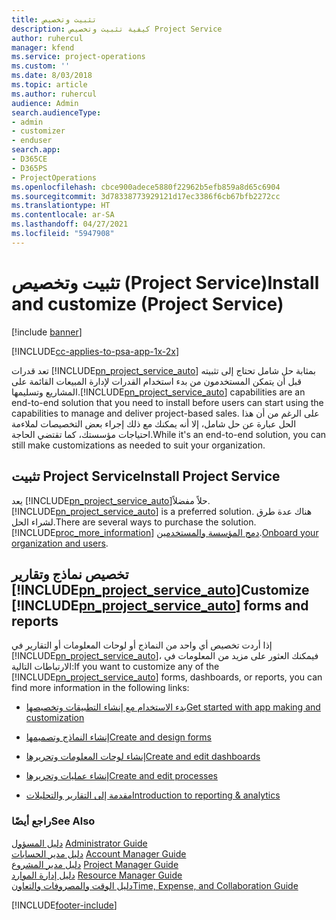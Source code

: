 ```yaml
---
title: تثبيت وتخصيص
description: كيفية تثبيت وتخصيص Project Service
author: ruhercul
manager: kfend
ms.service: project-operations
ms.custom: ''
ms.date: 8/03/2018
ms.topic: article
ms.author: ruhercul
audience: Admin
search.audienceType:
- admin
- customizer
- enduser
search.app:
- D365CE
- D365PS
- ProjectOperations
ms.openlocfilehash: cbce900adece5880f22962b5efb859a8d65c6904
ms.sourcegitcommit: 3d78338773929121d17ec3386f6cb67bfb2272cc
ms.translationtype: HT
ms.contentlocale: ar-SA
ms.lasthandoff: 04/27/2021
ms.locfileid: "5947908"
---
```

# <a name="install-and-customize-project-service"></a><span data-ttu-id="9916d-103">تثبيت وتخصيص (Project Service)</span><span class="sxs-lookup"><span data-stu-id="9916d-103">Install and customize (Project Service)</span></span>

[!include [banner](../includes/psa-now-project-operations.md)]

[!INCLUDE[cc-applies-to-psa-app-1x-2x](../includes/cc-applies-to-psa-app-1x-2x.md)]

<span data-ttu-id="9916d-104">تعد قدرات [!INCLUDE[pn_project_service_auto](../includes/pn-project-service-auto.md)] بمثابة حل شامل تحتاج إلى تثبيته قبل أن يتمكن المستخدمون من بدء استخدام القدرات لإدارة المبيعات القائمة على المشاريع وتسليمها.</span><span class="sxs-lookup"><span data-stu-id="9916d-104">[!INCLUDE[pn_project_service_auto](../includes/pn-project-service-auto.md)] capabilities are an end-to-end solution that you need to install before users can start using the capabilities to manage and deliver project-based sales.</span></span> <span data-ttu-id="9916d-105">على الرغم من أن هذا الحل عبارة عن حل شامل، إلا أنه يمكنك مع ذلك إجراء بعض التخصيصات لملاءمة احتياجات مؤسستك، كما تقتضي الحاجة.</span><span class="sxs-lookup"><span data-stu-id="9916d-105">While it's an end-to-end solution, you can still make customizations as needed to suit your organization.</span></span>  
<!-- TODO: I expect to find the information on how to get and install this here. Please find that and add it here. Same for Project Service.--> 
  
## <a name="install-project-service"></a><span data-ttu-id="9916d-106">تثبيت Project Service</span><span class="sxs-lookup"><span data-stu-id="9916d-106">Install Project Service</span></span>  
 <span data-ttu-id="9916d-107">يعد [!INCLUDE[pn_project_service_auto](../includes/pn-project-service-auto.md)]حلاً مفضلاً.</span><span class="sxs-lookup"><span data-stu-id="9916d-107">[!INCLUDE[pn_project_service_auto](../includes/pn-project-service-auto.md)] is a preferred solution.</span></span> <span data-ttu-id="9916d-108">هناك عدة طرق لشراء الحل.</span><span class="sxs-lookup"><span data-stu-id="9916d-108">There are several ways to purchase the solution.</span></span> [!INCLUDE[proc_more_information](../includes/proc-more-information.md)] <span data-ttu-id="9916d-109">[دمج المؤسسة والمستخدمين](/dynamics365/customerengagement/on-premises/admin/onboard-your-organization-and-users-to-dynamics-365-online).</span><span class="sxs-lookup"><span data-stu-id="9916d-109">[Onboard your organization and users](/dynamics365/customerengagement/on-premises/admin/onboard-your-organization-and-users-to-dynamics-365-online).</span></span>  
  
## <a name="customize-pn_project_service_auto-forms-and-reports"></a><span data-ttu-id="9916d-110">تخصيص نماذج وتقارير [!INCLUDE[pn_project_service_auto](../includes/pn-project-service-auto.md)]</span><span class="sxs-lookup"><span data-stu-id="9916d-110">Customize [!INCLUDE[pn_project_service_auto](../includes/pn-project-service-auto.md)] forms and reports</span></span>  
 <span data-ttu-id="9916d-111">إذا أردت تخصيص أي واحد من النماذج أو لوحات المعلومات أو التقارير في [!INCLUDE[pn_project_service_auto](../includes/pn-project-service-auto.md)]، فيمكنك العثور على مزيد من المعلومات في الارتباطات التالية:</span><span class="sxs-lookup"><span data-stu-id="9916d-111">If you want to customize any of the [!INCLUDE[pn_project_service_auto](../includes/pn-project-service-auto.md)] forms, dashboards, or reports, you can find more information in the following links:</span></span>  
  
- [<span data-ttu-id="9916d-112">بدء الاستخدام مع إنشاء التطبيقات وتخصيصها</span><span class="sxs-lookup"><span data-stu-id="9916d-112">Get started with app making and customization</span></span>](/dynamics365/customerengagement/on-premises/customize/getting-started-customization)  
  
- [<span data-ttu-id="9916d-113">إنشاء النماذج وتصميمها</span><span class="sxs-lookup"><span data-stu-id="9916d-113">Create and design forms</span></span>](/dynamics365/customerengagement/on-premises/customize/create-design-forms)  
  
- [<span data-ttu-id="9916d-114">إنشاء لوحات المعلومات وتحريرها</span><span class="sxs-lookup"><span data-stu-id="9916d-114">Create and edit dashboards</span></span>](/dynamics365/customerengagement/on-premises/customize/create-edit-dashboards)  
  
- [<span data-ttu-id="9916d-115">إنشاء عمليات وتحريرها</span><span class="sxs-lookup"><span data-stu-id="9916d-115">Create and edit processes</span></span>](/dynamics365/customerengagement/on-premises/customize/guide-staff-through-common-tasks-processes)  
  
- [<span data-ttu-id="9916d-116">مقدمة إلى التقارير والتحليلات</span><span class="sxs-lookup"><span data-stu-id="9916d-116">Introduction to reporting & analytics</span></span>](/dynamics365/customerengagement/on-premises/analytics/reporting-analytics-with-dynamics-365)  
  
### <a name="see-also"></a><span data-ttu-id="9916d-117">راجع أيضًا</span><span class="sxs-lookup"><span data-stu-id="9916d-117">See Also</span></span>  
 <span data-ttu-id="9916d-118">[دليل المسؤول](../psa/admin-guide.md) </span><span class="sxs-lookup"><span data-stu-id="9916d-118">[Administrator Guide](../psa/admin-guide.md) </span></span>  
 <span data-ttu-id="9916d-119">[دليل مدير الحسابات](../psa/account-manager-guide.md) </span><span class="sxs-lookup"><span data-stu-id="9916d-119">[Account Manager Guide](../psa/account-manager-guide.md) </span></span>  
 <span data-ttu-id="9916d-120">[دليل مدير المشروع](../psa/project-manager-guide.md) </span><span class="sxs-lookup"><span data-stu-id="9916d-120">[Project Manager Guide](../psa/project-manager-guide.md) </span></span>  
 <span data-ttu-id="9916d-121">[دليل إدارة الموارد](../psa/resource-manager-guide.md) </span><span class="sxs-lookup"><span data-stu-id="9916d-121">[Resource Manager Guide](../psa/resource-manager-guide.md) </span></span>  
 [<span data-ttu-id="9916d-122">دليل الوقت والمصروفات والتعاون</span><span class="sxs-lookup"><span data-stu-id="9916d-122">Time, Expense, and Collaboration Guide</span></span>](../psa/time-expense-collaboration-guide.md)


[!INCLUDE[footer-include](../includes/footer-banner.md)]